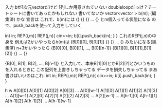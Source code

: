 入力
bが1次元vectorだけど
1列しか用意されていない
doubleloopだっけ？チートシートに書いてあったかもしれない
書いてないか
vector<vector<int> > b(m);
(編集済)
かな
宣言は
これで、b(m)には
{}
{}
{}
...
{}
とm個入ってる状態になる
ので、push_backを使って入力をしていく

int in;
REP(i,m){
    REP(j,n){
        cin>>in;
        b[i].push_back(in);
    }
}
これのREP(j,n)の中身を
例えば2かいやったらb(m)は
{B[0][0], B[0][1]}
{}
{}
...
{}
みたいになる(編集済)
n+3かいやったら
{B[0][0], B[0][1], ..., B[0][n-1]}
{B[1][0], B[1][1],B[1][2]}
{}
...
{}

{B[0], B[1], B[2], ..., B[n-1]}
と入力して、本来B[1][0]とかB[2][?]とかいうものを入れるときに
この配列を上書きしちゃってる
データを損失しちゃってる
まあ書けばいいのはこれ:
int in;
REP(i,m){
    REP(j,n){
        cin>>in;
        b[i].push_back(in);
    }
}

h w
A[0][0] A[0][1] A[0][2] A[0][3] ... A[0][w-1]
A[1][0] A[1][1] A[1][2] A[1][3] ... A[1][w-1]
A[2][0] A[2][1] A[2][2] A[2][3] ... A[2][w-1]
...
A[h-1][0] A[h-1][1] A[h-1][2] A[h-1][3] ... A[h-1][w-1]
